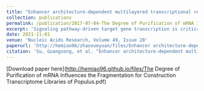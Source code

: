 ```yaml
---
title: "Enhancer architecture-dependent multilayered transcriptional regulation orchestrates RA signaling-induced early lineage differentiation of ESCs."
collection: publications
permalink: /publication/2017-07-04-The Degree of Purification of mRNA Influences the Fragmentation for Construction Transcriptome Libraries of Populus
excerpt: 'Signaling pathway-driven target gene transcription is critical for fate determination of embryonic stem cells (ESCs), but enhancer-dependent transcriptional regulation in these processes remains poorly understood. Here, we report enhancer architecture-dependent multilayered transcriptional regulation at the Halr1–Hoxa1 locus that orchestrates retinoic acid (RA) signaling-induced early lineage differentiation of ESCs. We show that both homeobox A1 (Hoxa1) and Hoxa adjacent long non-coding RNA 1 (Halr1) are identified as direct downstream targets of RA signaling and regulated by RARA/RXRA via RA response elements (RAREs). Chromosome conformation capture-based screens indicate that RA signaling promotes enhancer interactions essential for Hoxa1 and Halr1 expression and mesendoderm differentiation of ESCs. Furthermore, the results also show that HOXA1 promotes expression of Halr1 through binding to enhancer; conversely, loss of Halr1 enhances interaction between Hoxa1 chromatin and four distal enhancers but weakens interaction with chromatin inside the HoxA cluster, leading to RA signaling-induced Hoxa1 overactivation and enhanced endoderm differentiation. These findings reveal complex transcriptional regulation involving synergistic regulation by enhancers, transcription factors and lncRNA. This work provides new insight into intrinsic molecular mechanisms underlying ESC fate determination during RA signaling-induced early differentiation.'
date: 2021-11-01
venue: 'Nucleic Acids Research, Volume 49, Issue 20'
paperurl: 'http://hemiao96/zhaoxueyuan/files/Enhancer architecture-dependent multilayered transcriptional regulation orchestrates RA signaling-induced early lineage differentiation of ESCs.pdf'
citation: 'Su, Guangsong, et al. "Enhancer architecture-dependent multilayered transcriptional regulation orchestrates RA signaling-induced early lineage differentiation of ESCs." Nucleic acids research 49.20 (2021): 11575-11595.'
---
```


[Download paper here](http://hemiao96.github.io/files/The Degree of Purification of mRNA Influences the Fragmentation for Construction Transcriptome Libraries of Populus.pdf)
